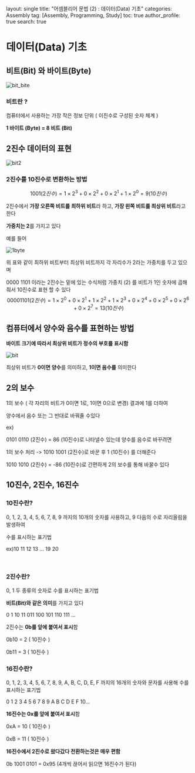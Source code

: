 layout: single
title: "어셈블리어 문법 (2) : 데이터(Data) 기초"
categories: Assembly
tag: [Assembly, Programming, Study]
toc: true
author_profile: true
search: true



# 데이터(Data) 기초

## 비트(Bit) 와 바이트(Byte)

![bit_bite](C:\Users\307대대\Desktop\bit_bite.jpeg)

### **비트란** **?** 

컴퓨터에서 사용하는 가장 작은 정보 단위 ( 이진수로 구성된 숫자 체계 )

**1 바이트 (Byte) = 8 비트 (Bit)**



## 2진수 데이터의 표현

![bit2](C:\Users\307대대\Desktop\bit2.png)



### 2진수를 10진수로 변환하는 방법

$$
1001 (2진수) =1×2^3+0×2^2+0×2^1+1×2^0 = 9 (10진수)
$$

2진수에서 **가장 오른쪽 비트를 최하위 비트**라 하고, **가장 왼쪽 비트를 최상위 비트**라고 한다

**가중치는 2**를 가지고 있다

예를 들어

![1byte](C:\Users\307대대\Desktop\1byte.PNG)



위 표와 같이 최하위 비트부터 최상위 비트까지 각 자리수가 2라는 가중치를 두고 있으며

0000 1101 이라는 2진수는 밑에 있는 수식처럼 가중치 (2) 를 비트가 1인 숫자에 곱해줘서 10진수로 표현 할 수 있다
$$
00001101(2진수)= 1×2^0+0×2^1+1×2^2+1×2^3+0×2^4+0×2^5+0×2^6+0×2^7=13(10진수)
$$


## 컴퓨터에서 양수와 음수를 표현하는 방법

**바이트 크기에 따라서 최상위 비트가 정수의 부호를 표시함**

![bit](C:\Users\307대대\Desktop\bit.png)



최상위 비트가 **0이면 양수**를 의미하고, **1이면 음수를** 의미한다



## 2의 보수

1의 보수 ( 각 자리의 비트가 0이면 1로, 1이면 0으로 변경) 결과에 1를 더하여 

양수에서 음수 또는 그 반대로 바꿔줄 수있다 



ex) 

0101 0110 (2진수) = 86 (10진수)로 나타낼수 있는데 양수를 음수로 바꾸려면

1의 보수 처리 -> 1010 1001 (2진수)로 바꾼 후 1 (10진수) 를 더해준다

1010 1010 (2진수) = -86 (10진수)로 간편하게 2의 보수를 통해 바꿀수 있다



## 10진수, 2진수, 16진수

### 10진수란?

0, 1, 2, 3, 4, 5, 6, 7, 8, 9 까지의 10개의 숫자를 사용하고, 9 다음의 수로 자리올림을 발생하여

수를 표시하는 표기법 

ex)10 11 12 13 ... 19 20

​    

### 2진수란?

0, 1 두 종류의 숫자로 수를 표시하는 표기법

**비트(Bit)와 같은 의미**를 가지고 있다

0 1 10 11 011 100 101 110 111 ...

2진수는  **0b를 앞에 붙여서 표시**함

0b10 = 2 ( 10진수 )

0b11 = 3 ( 10진수 )



### 16진수란?

0, 1, 2, 3, 4, 5, 6, 7, 8, 9, A, B, C, D, E, F  까지의 16개의 숫자와 문자를 사용해 수를 표시하는 표기법

0 1 2 3 4 5 6 7 8 9 A B C D E F 10...

**16진수는 0x를 앞에 붙여서 표시**함 

0xA = 10 ( 10진수 )

0xB = 11 ( 10진수 )



**16진수에서 2진수로 왔다갔다 전환하는것은 매우 편함**

0b 1001 0101 = 0x95 (4개씩 끊어서 읽으면 16진수가 된다)